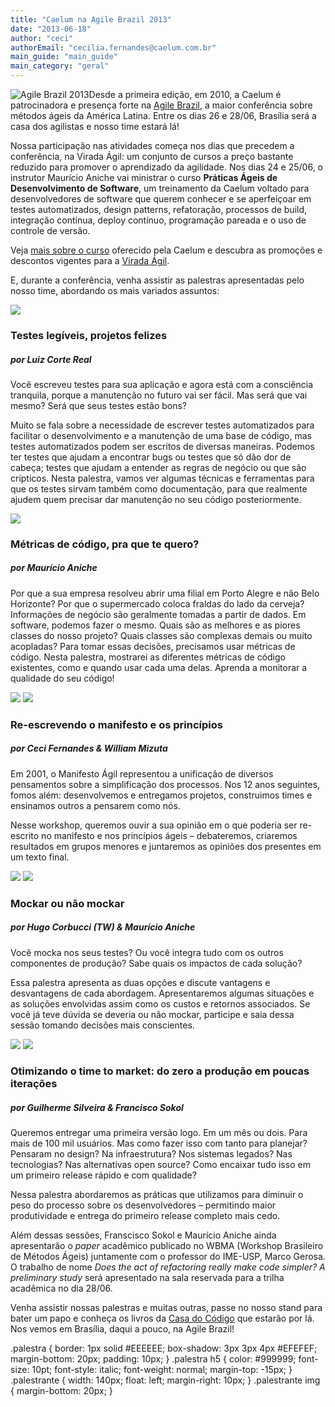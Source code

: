 ```yaml
---
title: "Caelum na Agile Brazil 2013"
date: "2013-06-18"
author: "ceci"
authorEmail: "cecilia.fernandes@caelum.com.br"
main_guide: "main_guide"
main_category: "geral"
---
```


![Agile Brazil 2013](https://blog.caelum.com.br/wp-content/uploads/2017/06/logo-2013.png)Desde a primeira edição, em 2010, a Caelum é patrocinadora e presença forte na [Agile Brazil](http://agilebrazil.com/), a maior conferência sobre métodos ágeis da América Latina. Entre os dias 26 e 28/06, Brasília será a casa dos agilistas e nosso time estará lá!

Nossa participação nas atividades começa nos dias que precedem a conferência, na Virada Ágil: um conjunto de cursos a preço bastante reduzido para promover o aprendizado da agilidade. Nos dias 24 e 25/06, o instrutor Maurício Aniche vai ministrar o curso **Práticas Ágeis de Desenvolvimento de Software**, um treinamento da Caelum voltado para desenvolvedores de software que querem conhecer e se aperfeiçoar em testes automatizados, design patterns, refatoração, processos de build, integração contínua, deploy contínuo, programação pareada e o uso de controle de versão.

Veja [mais sobre o curso](http://www.agilebrazil.com/2013/viradaagil/praticas-ageis-de-desenvolvimento-de-software/) oferecido pela Caelum e descubra as promoções e descontos vigentes para a [Virada Ágil](http://www.agilebrazil.com/2013/viradaagil/).

E, durante a conferência, venha assistir as palestras apresentadas pelo nosso time, abordando os mais variados assuntos:

![](http://www.caelum.com.br/imagens/instrutores/fotos/luiz-real-120.jpg)

### Testes legíveis, projetos felizes

##### por Luiz Corte Real

Você escreveu testes para sua aplicação e agora está com a consciência tranquila, porque a manutenção no futuro vai ser fácil. Mas será que vai mesmo? Será que seus testes estão bons?

Muito se fala sobre a necessidade de escrever testes automatizados para facilitar o desenvolvimento e a manutenção de uma base de código, mas testes automatizados podem ser escritos de diversas maneiras. Podemos ter testes que ajudam a encontrar bugs ou testes que só dão dor de cabeça; testes que ajudam a entender as regras de negócio ou que são crípticos. Nesta palestra, vamos ver algumas técnicas e ferramentas para que os testes sirvam também como documentação, para que realmente ajudem quem precisar dar manutenção no seu código posteriormente.

![](http://www.caelum.com.br/imagens/instrutores/fotos/mauricio-aniche-120.jpg)

### Métricas de código, pra que te quero?

##### por Maurício Aniche

Por que a sua empresa resolveu abrir uma filial em Porto Alegre e não Belo Horizonte? Por que o supermercado coloca fraldas do lado da cerveja? Informações de negócio são geralmente tomadas a partir de dados. Em software, podemos fazer o mesmo. Quais são as melhores e as piores classes do nosso projeto? Quais classes são complexas demais ou muito acopladas? Para tomar essas decisões, precisamos usar métricas de código. Nesta palestra, mostrarei as diferentes métricas de código existentes, como e quando usar cada uma delas. Aprenda a monitorar a qualidade do seu código!

![](http://www.caelum.com.br/imagens/instrutores/fotos/cecilia-fernandes-120.jpg) ![](http://www.caelum.com.br/imagens/instrutores/fotos/william-mizuta-120.jpg)

### Re-escrevendo o manifesto e os princípios

##### por Ceci Fernandes & William Mizuta

Em 2001, o Manifesto Ágil representou a unificação de diversos pensamentos sobre a simplificação dos processos. Nos 12 anos seguintes, fomos além: desenvolvemos e entregamos projetos, construimos times e ensinamos outros a pensarem como nós.

Nesse workshop, queremos ouvir a sua opinião em o que poderia ser re-escrito no manifesto e nos princípios ágeis – debateremos, criaremos resultados em grupos menores e juntaremos as opiniões dos presentes em um texto final.

![](https://blog.caelum.com.br/wp-content/uploads/2013/06/hugo-corbucci.png) ![](http://www.caelum.com.br/imagens/instrutores/fotos/mauricio-aniche-120.jpg)

### Mockar ou não mockar

##### por Hugo Corbucci (TW) & Maurício Aniche

Você mocka nos seus testes? Ou você integra tudo com os outros componentes de produção? Sabe quais os impactos de cada solução?

Essa palestra apresenta as duas opções e discute vantagens e desvantagens de cada abordagem. Apresentaremos algumas situações e as soluções envolvidas assim como os custos e retornos associados. Se você já teve dúvida se deveria ou não mockar, participe e saia dessa sessão tomando decisões mais conscientes.

![](https://blog.caelum.com.br/wp-content/uploads/2013/06/guilherme-silveira.png) ![](https://blog.caelum.com.br/wp-content/uploads/2013/06/chico-sokol.png)

### Otimizando o time to market: do zero a produção em poucas iterações

##### por Guilherme Silveira & Francisco Sokol

Queremos entregar uma primeira versão logo. Em um mês ou dois. Para mais de 100 mil usuários. Mas como fazer isso com tanto para planejar? Pensaram no design? Na infraestrutura? Nos sistemas legados? Nas tecnologias? Nas alternativas open source? Como encaixar tudo isso em um primeiro release rápido e com qualidade?

Nessa palestra abordaremos as práticas que utilizamos para diminuir o peso do processo sobre os desenvolvedores – permitindo maior produtividade e entrega do primeiro release completo mais cedo.

Além dessas sessões, Franscisco Sokol e Maurício Aniche ainda apresentarão o _paper_ acadêmico publicado no WBMA (Workshop Brasileiro de Métodos Ágeis) juntamente com o professor do IME-USP, Marco Gerosa. O trabalho de nome _Does the act of refactoring really make code simpler? A preliminary study_ será apresentado na sala reservada para a trilha acadêmica no dia 28/06.

Venha assistir nossas palestras e muitas outras, passe no nosso stand para bater um papo e conheça os livros da [Casa do Código](http://www.casadocodigo.com.br/) que estarão por lá. Nos vemos em Brasília, daqui a pouco, na Agile Brazil!

.palestra { border: 1px solid #EEEEEE; box-shadow: 3px 3px 4px #EFEFEF; margin-bottom: 20px; padding: 10px; } .palestra h5 { color: #999999; font-size: 10pt; font-style: italic; font-weight: normal; margin-top: -15px; } .palestrante { width: 140px; float: left; margin-right: 10px; } .palestrante img { margin-bottom: 20px; }
